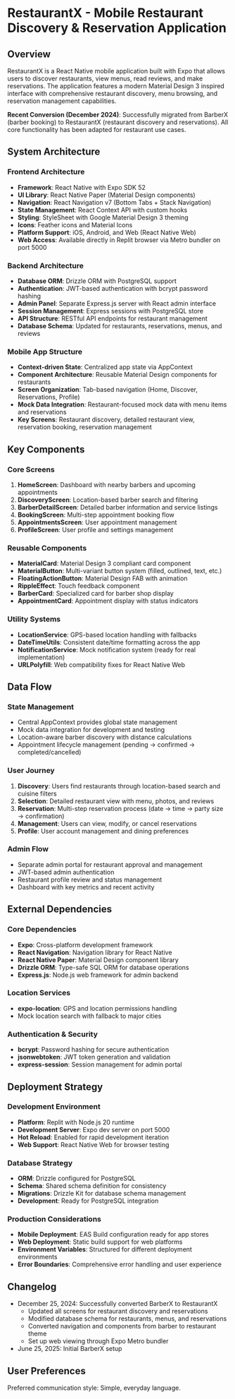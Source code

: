 # RestaurantX - Mobile Restaurant Discovery & Reservation Application

## Overview

RestaurantX is a React Native mobile application built with Expo that allows users to discover restaurants, view menus, read reviews, and make reservations. The application features a modern Material Design 3 inspired interface with comprehensive restaurant discovery, menu browsing, and reservation management capabilities.

**Recent Conversion (December 2024)**: Successfully migrated from BarberX (barber booking) to RestaurantX (restaurant discovery and reservations). All core functionality has been adapted for restaurant use cases.

## System Architecture

### Frontend Architecture
- **Framework**: React Native with Expo SDK 52
- **UI Library**: React Native Paper (Material Design components)
- **Navigation**: React Navigation v7 (Bottom Tabs + Stack Navigation)
- **State Management**: React Context API with custom hooks
- **Styling**: StyleSheet with Google Material Design 3 theming
- **Icons**: Feather icons and Material Icons
- **Platform Support**: iOS, Android, and Web (React Native Web)
- **Web Access**: Available directly in Replit browser via Metro bundler on port 5000

### Backend Architecture
- **Database ORM**: Drizzle ORM with PostgreSQL support
- **Authentication**: JWT-based authentication with bcrypt password hashing
- **Admin Panel**: Separate Express.js server with React admin interface
- **Session Management**: Express sessions with PostgreSQL store
- **API Structure**: RESTful API endpoints for restaurant management
- **Database Schema**: Updated for restaurants, reservations, menus, and reviews

### Mobile App Structure
- **Context-driven State**: Centralized app state via AppContext
- **Component Architecture**: Reusable Material Design components for restaurants
- **Screen Organization**: Tab-based navigation (Home, Discover, Reservations, Profile)
- **Mock Data Integration**: Restaurant-focused mock data with menu items and reservations
- **Key Screens**: Restaurant discovery, detailed restaurant view, reservation booking, reservation management

## Key Components

### Core Screens
1. **HomeScreen**: Dashboard with nearby barbers and upcoming appointments
2. **DiscoveryScreen**: Location-based barber search and filtering
3. **BarberDetailScreen**: Detailed barber information and service listings
4. **BookingScreen**: Multi-step appointment booking flow
5. **AppointmentsScreen**: User appointment management
6. **ProfileScreen**: User profile and settings management

### Reusable Components
- **MaterialCard**: Material Design 3 compliant card component
- **MaterialButton**: Multi-variant button system (filled, outlined, text, etc.)
- **FloatingActionButton**: Material Design FAB with animation
- **RippleEffect**: Touch feedback component
- **BarberCard**: Specialized card for barber shop display
- **AppointmentCard**: Appointment display with status indicators

### Utility Systems
- **LocationService**: GPS-based location handling with fallbacks
- **DateTimeUtils**: Consistent date/time formatting across the app
- **NotificationService**: Mock notification system (ready for real implementation)
- **URLPolyfill**: Web compatibility fixes for React Native Web

## Data Flow

### State Management
- Central AppContext provides global state management
- Mock data integration for development and testing
- Location-aware barber discovery with distance calculations
- Appointment lifecycle management (pending → confirmed → completed/cancelled)

### User Journey
1. **Discovery**: Users find restaurants through location-based search and cuisine filters
2. **Selection**: Detailed restaurant view with menu, photos, and reviews
3. **Reservation**: Multi-step reservation process (date → time → party size → confirmation)
4. **Management**: Users can view, modify, or cancel reservations
5. **Profile**: User account management and dining preferences

### Admin Flow
- Separate admin portal for restaurant approval and management
- JWT-based admin authentication
- Restaurant profile review and status management
- Dashboard with key metrics and recent activity

## External Dependencies

### Core Dependencies
- **Expo**: Cross-platform development framework
- **React Navigation**: Navigation library for React Native
- **React Native Paper**: Material Design component library
- **Drizzle ORM**: Type-safe SQL ORM for database operations
- **Express.js**: Node.js web framework for admin backend

### Location Services
- **expo-location**: GPS and location permissions handling
- Mock location search with fallback to major cities

### Authentication & Security
- **bcrypt**: Password hashing for secure authentication
- **jsonwebtoken**: JWT token generation and validation
- **express-session**: Session management for admin portal

## Deployment Strategy

### Development Environment
- **Platform**: Replit with Node.js 20 runtime
- **Development Server**: Expo dev server on port 5000
- **Hot Reload**: Enabled for rapid development iteration
- **Web Support**: React Native Web for browser testing

### Database Strategy
- **ORM**: Drizzle configured for PostgreSQL
- **Schema**: Shared schema definition for consistency
- **Migrations**: Drizzle Kit for database schema management
- **Development**: Ready for PostgreSQL integration

### Production Considerations
- **Mobile Deployment**: EAS Build configuration ready for app stores
- **Web Deployment**: Static build support for web platforms
- **Environment Variables**: Structured for different deployment environments
- **Error Boundaries**: Comprehensive error handling and user experience

## Changelog

- December 25, 2024: Successfully converted BarberX to RestaurantX
  - Updated all screens for restaurant discovery and reservations
  - Modified database schema for restaurants, menus, and reservations
  - Converted navigation and components from barber to restaurant theme
  - Set up web viewing through Expo Metro bundler
- June 25, 2025: Initial BarberX setup

## User Preferences

Preferred communication style: Simple, everyday language.